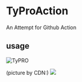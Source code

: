 # TyProAction
An Attempt for Github Action

## usage

![TyPRO](https://user-images.githubusercontent.com/49258735/160231233-090b9f20-2c55-4f95-826b-c7c2cba6fbaa.gif)

(picture by CDN:)
![](http://pic.rmb.bdstatic.com/bjh/916f51fd1bb7ec7d1df3182b51b210e5.gif)
